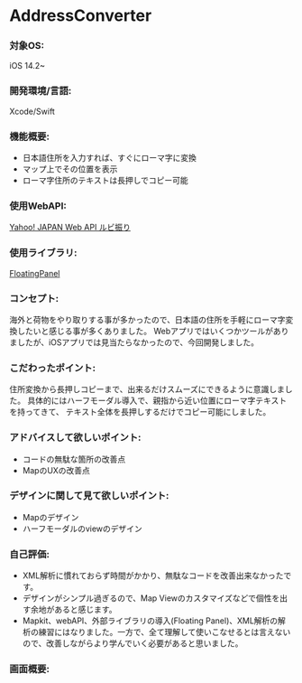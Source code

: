 # AddressConverter

### 対象OS: 
iOS 14.2~

### 開発環境/言語: 
Xcode/Swift

### 機能概要: 
- 日本語住所を入力すれば、すぐにローマ字に変換
- マップ上でその位置を表示
- ローマ字住所のテキストは長押しでコピー可能

### 使用WebAPI:
[Yahoo! JAPAN Web API ルビ振り](https://developer.yahoo.co.jp/webapi/jlp/furigana/v1/furigana.html)

### 使用ライブラリ:
[FloatingPanel](https://github.com/SCENEE/FloatingPanel)

### コンセプト:
海外と荷物をやり取りする事が多かったので、日本語の住所を手軽にローマ字変換したいと感じる事が多くありました。
Webアプリではいくつかツールがありましたが、iOSアプリでは見当たらなかったので、今回開発しました。

### こだわったポイント:
住所変換から長押しコピーまで、出来るだけスムーズにできるように意識しました。
具体的にはハーフモーダル導入で、親指から近い位置にローマ字テキストを持ってきて、
テキスト全体を長押しするだけでコピー可能にしました。

### アドバイスして欲しいポイント:
- コードの無駄な箇所の改善点
- MapのUXの改善点

### デザインに関して見て欲しいポイント:
- Mapのデザイン
- ハーフモーダルのviewのデザイン

### 自己評価:
- XML解析に慣れておらず時間がかかり、無駄なコードを改善出来なかったです。
- デザインがシンプル過ぎるので、Map Viewのカスタマイズなどで個性を出す余地があると感じます。
- Mapkit、webAPI、外部ライブラリの導入(Floating Panel)、XML解析の解析の練習にはなりました。一方で、全て理解して使いこなせるとは言えないので、改善しながらより学んでいく必要があると思いました。

### 画面概要:
